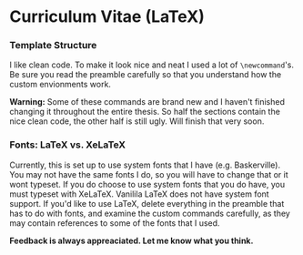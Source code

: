 Curriculum Vitae (LaTeX)
===============

### Template Structure
I like clean code. To make it look nice and neat I used a lot of `\newcommand`'s. Be sure you read the preamble carefully so that you understand how the custom envionments work. 

**Warning:** Some of these commands are brand new and I haven't finished changing it throughout the entire thesis. So half the sections contain the nice clean code, the other half is still ugly. Will finish that very soon. 

### Fonts: LaTeX vs. XeLaTeX
Currently, this is set up to use system fonts that I have (e.g. Baskerville). You may not have the same fonts I do, so you will have to change that or it wont typeset. If you do choose to use system fonts that you do have, you must typeset with XeLaTeX. Vanilila LaTeX does not have system font support. If you'd like to use LaTeX, delete everything in the preamble that has to do with fonts, and examine the custom commands carefully, as they may contain references to some of the fonts that I used.


**Feedback is always appreaciated. Let me know what you think.** 
